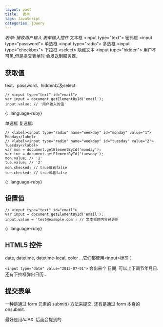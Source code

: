 ```yaml
---
layout: post
title:  表单
tags: JavaScript
categories: jQuery
---
```


*表单: 接收用户输入*
*表单输入控件*
文本框 \<input type="text"\>
密码框 \<input type="password"\>
单选框 \<input type="radio"\>
多选框 \<input type="checkbox"\>
下拉框 \<select\>
隐藏文本 \<input tupe="hidden"\> 用户不可见,但是提交表单时 会发送到服务器.



## 获取值

text、password、hidden以及select:
~~~
// <input type="text" id="email">
var input = document.getElementById('email');
input.value; // '用户输入的值'
~~~
{: .language-ruby}


单选框 复选框:
~~~
// <label><input type="radio" name="weekday" id="monday" value="1"> Monday</label>
// <label><input type="radio" name="weekday" id="tuesday" value="2"> Tuesday</label>
var mon = document.getElementById('monday');
var tue = document.getElementById('tuesday');
mon.value; // '1'
tue.value; // '2'
mon.checked; // true或者false
tue.checked; // true或者false
~~~
{: .language-ruby}



## 设置值
~~~
// <input type="text" id="email">
var input = document.getElementById('email');
input.value = 'test@example.com'; // 文本框的内容已更新
~~~
{: .language-ruby}






## HTML5 控件
date, datetime, datetime-local, color ...它们都使用\<input\>标签：


`<input type="date" value="2015-07-01">`
会出来个 日期. 可以上下调节年月日. 还有下拉框弹出日历..







## 提交表单

一种是通过 form 元素的 submit() 方法来提交.
还有是通过 form 本身的 onsubmit. 

最好是用AJAX. 后面会提到的.


